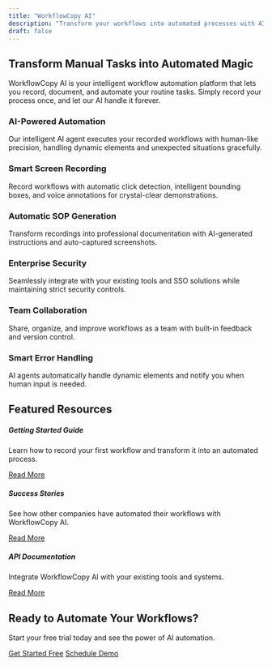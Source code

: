 ```yaml
---
title: "WorkflowCopy AI"
description: "Transform your workflows into automated processes with AI-powered recording and execution"
draft: false
---
```


## Transform Manual Tasks into Automated Magic

WorkflowCopy AI is your intelligent workflow automation platform that lets you record, document, and automate your routine tasks. Simply record your process once, and let our AI handle it forever.

<div class="container py-5">
    <div class="row g-4">
        <div class="col-md-4">
            <div class="feature-card h-100 p-4 text-center">
                <i class="fas fa-robot mb-3 fs-1 text-silver"></i>
                <h3>AI-Powered Automation</h3>
                <p>Our intelligent AI agent executes your recorded workflows with human-like precision, handling dynamic elements and unexpected situations gracefully.</p>
            </div>
        </div>
        <div class="col-md-4">
            <div class="feature-card h-100 p-4 text-center">
                <i class="fas fa-video mb-3 fs-1 text-silver"></i>
                <h3>Smart Screen Recording</h3>
                <p>Record workflows with automatic click detection, intelligent bounding boxes, and voice annotations for crystal-clear demonstrations.</p>
            </div>
        </div>
        <div class="col-md-4">
            <div class="feature-card h-100 p-4 text-center">
                <i class="fas fa-file-alt mb-3 fs-1 text-silver"></i>
                <h3>Automatic SOP Generation</h3>
                <p>Transform recordings into professional documentation with AI-generated instructions and auto-captured screenshots.</p>
            </div>
        </div>
        <div class="col-md-4">
            <div class="feature-card h-100 p-4 text-center">
                <i class="fas fa-shield-alt mb-3 fs-1 text-silver"></i>
                <h3>Enterprise Security</h3>
                <p>Seamlessly integrate with your existing tools and SSO solutions while maintaining strict security controls.</p>
            </div>
        </div>
        <div class="col-md-4">
            <div class="feature-card h-100 p-4 text-center">
                <i class="fas fa-users mb-3 fs-1 text-silver"></i>
                <h3>Team Collaboration</h3>
                <p>Share, organize, and improve workflows as a team with built-in feedback and version control.</p>
            </div>
        </div>
        <div class="col-md-4">
            <div class="feature-card h-100 p-4 text-center">
                <i class="fas fa-exclamation-circle mb-3 fs-1 text-silver"></i>
                <h3>Smart Error Handling</h3>
                <p>AI agents automatically handle dynamic elements and notify you when human input is needed.</p>
            </div>
        </div>
    </div>
</div>

## Featured Resources

<div class="container py-4">
    <div class="row g-4">
        <div class="col-md-4">
            <div class="card h-100">
                <div class="card-body">
                    <h5 class="card-title">Getting Started Guide</h5>
                    <p class="card-text">Learn how to record your first workflow and transform it into an automated process.</p>
                    <a href="#" class="btn btn-outline-primary">Read More</a>
                </div>
            </div>
        </div>
        <div class="col-md-4">
            <div class="card h-100">
                <div class="card-body">
                    <h5 class="card-title">Success Stories</h5>
                    <p class="card-text">See how other companies have automated their workflows with WorkflowCopy AI.</p>
                    <a href="#" class="btn btn-outline-primary">Read More</a>
                </div>
            </div>
        </div>
        <div class="col-md-4">
            <div class="card h-100">
                <div class="card-body">
                    <h5 class="card-title">API Documentation</h5>
                    <p class="card-text">Integrate WorkflowCopy AI with your existing tools and systems.</p>
                    <a href="#" class="btn btn-outline-primary">Read More</a>
                </div>
            </div>
        </div>
    </div>
</div>

<div class="text-center py-5">
    <h2>Ready to Automate Your Workflows?</h2>
    <p class="lead mb-4">Start your free trial today and see the power of AI automation.</p>
    <a href="#" class="btn btn-lg btn-bd-primary mx-2">Get Started Free</a>
    <a href="#" class="btn btn-lg btn-outline-secondary mx-2">Schedule Demo</a> 